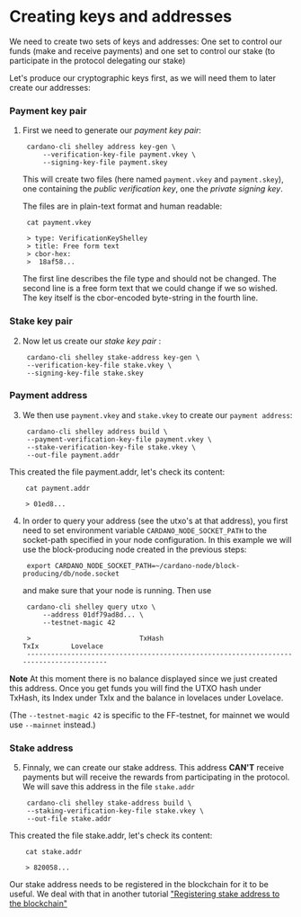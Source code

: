 # Creating keys and addresses

We need to create two sets of keys and addresses: One set to control our funds (make and receive payments) and one set to control our stake (to participate in the protocol delegating our stake) 

Let's produce our cryptographic keys first, as we will need them to later create our addresses:

### Payment key pair
1. First we need to generate our _payment key pair_:

        cardano-cli shelley address key-gen \
            --verification-key-file payment.vkey \
            --signing-key-file payment.skey

   This will create two files (here named `payment.vkey` and `payment.skey`),
   one containing the _public verification key_, one the _private signing key_.

   The files are in plain-text format and human readable:

        cat payment.vkey

        > type: VerificationKeyShelley
        > title: Free form text
        > cbor-hex:
        >  18af58...

   The first line describes the file type and should not be changed.
   The second line is a free form text that we could change if we so wished.
   The key itself is the cbor-encoded byte-string in the fourth line.
   
### Stake key pair
2. Now let us create our _stake key pair_ : 

		cardano-cli shelley stake-address key-gen \
		--verification-key-file stake.vkey \
		--signing-key-file stake.skey

### Payment address
3. We then use `payment.vkey` and `stake.vkey` to create our `payment address`: 

		cardano-cli shelley address build \
		--payment-verification-key-file payment.vkey \
		--stake-verification-key-file stake.vkey \
		--out-file payment.addr  
     
This created the file payment.addr, let's check its content: 

		cat payment.addr 
		
		> 01ed8...


4. In order to query your address (see the utxo's at that address),
   you first need to set environment variable `CARDANO_NODE_SOCKET_PATH`
   to the socket-path specified in your node configuration. In this example we will use
   the block-producing node created in the previous steps:

        export CARDANO_NODE_SOCKET_PATH=~/cardano-node/block-producing/db/node.socket

   and make sure that your node is running.  Then use

        cardano-cli shelley query utxo \
            --address 01df79ad8d... \
            --testnet-magic 42
	    
	    >                           TxHash                                 TxIx        Lovelace
	    ---------------------------------------------------------------------------------------

__Note__ At this moment there is no balance displayed since we just created this address. Once you get funds you will find the UTXO hash under TxHash, its Index under TxIx and the balance in lovelaces under Lovelace. 

   
(The `--testnet-magic 42` is specific to the FF-testnet, for mainnet we would use `--mainnet` instead.)
   
   
### Stake address
5. Finnaly, we can create our stake address. This address __CAN'T__ receive payments but will receive the rewards from participating in the protocol. We will save this address in the file `stake.addr`

		cardano-cli shelley stake-address build \
		--staking-verification-key-file stake.vkey \
		--out-file stake.addr 

This created the file stake.addr, let's check its content: 

		cat stake.addr 
		
		> 820058... 
		
Our stake address needs to be registered in the blockchain for it to be useful. We deal with that in another tutorial ["Registering stake address to the blockchain"](staking-key.md) 

